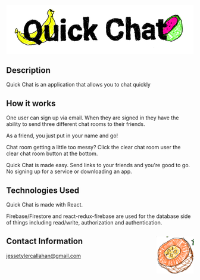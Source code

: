 ![title](./src/assets/title.jpg)

## Description
Quick Chat is an application that allows you to chat quickly


## How it works 
One user can sign up via email. When they are signed in they have the ability to send three different chat rooms to their friends. 

As a friend, you just put in your name and go!

Chat room getting a little too messy? Click the clear chat room user the clear chat room button at the bottom.

Quick Chat is made easy. Send links to your friends and you're good to go. No signing up for a service or downloading an app. 

## Technologies Used

Quick Chat is made with React.

Firebase/Firestore and react-redux-firebase are used for the database side of things including read/write, authorization and authentication. 

## Contact Information<img align="right" width="100" height="100" src="./src/assets/icon.jpg">

jessetylercallahan@gmail.com



